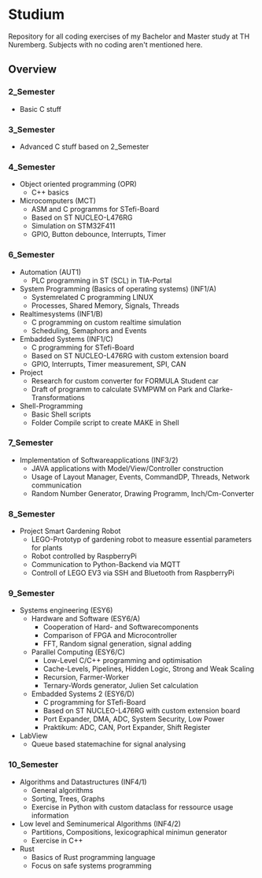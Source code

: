 # Studium

Repository for all coding exercises of my Bachelor and Master study at TH Nuremberg.
Subjects with no coding aren't mentioned here.

## Overview

### 2_Semester
- Basic C stuff

### 3_Semester
- Advanced C stuff based on 2_Semester

### 4_Semester
- Object oriented programming (OPR)
  - C++ basics
- Microcomputers (MCT)
  - ASM and C programms for STefi-Board
  - Based on ST NUCLEO-L476RG
  - Simulation on STM32F411
  - GPIO, Button debounce, Interrupts, Timer

### 6_Semester
- Automation (AUT1)
  - PLC programming in ST (SCL) in TIA-Portal
- System Programming (Basics of operating systems) (INF1/A)
  - Systemrelated C programming LINUX
  - Processes, Shared Memory, Signals, Threads
- Realtimesystems (INF1/B)
  - C programming on custom realtime simulation
  - Scheduling, Semaphors and Events
- Embadded Systems (INF1/C)
  - C programming for STefi-Board
  - Based on ST NUCLEO-L476RG with custom extension board
  - GPIO, Interrupts, Timer measurement, SPI, CAN
- Project
  - Research for custom converter for FORMULA Student car
  - Draft of programm to calculate SVMPWM on Park and Clarke-Transformations
- Shell-Programming
  - Basic Shell scripts
  - Folder Compile script to create MAKE in Shell

 ### 7_Semester
 - Implementation of Softwareapplications (INF3/2)
   - JAVA applications with Model/View/Controller construction
   - Usage of Layout Manager, Events, CommandDP, Threads, Network communication
   - Random Number Generator, Drawing Programm, Inch/Cm-Converter
  
### 8_Semester
- Project Smart Gardening Robot
  - LEGO-Prototyp of gardening robot to measure essential parameters for plants
  - Robot controlled by RaspberryPi
  - Communication to Python-Backend via MQTT
  - Controll of LEGO EV3 via SSH and Bluetooth from RaspberryPi
  
### 9_Semester
- Systems engineering (ESY6)
  - Hardware and Software (ESY6/A)
    - Cooperation of Hard- and Softwarecomponents
    - Comparison of FPGA and Microcontroller
    - FFT, Random signal generation, signal adding
  - Parallel Computing (ESY6/C)
    - Low-Level C/C++ programming and optimisation   
    - Cache-Levels, Pipelines, Hidden Logic, Strong and Weak Scaling
    - Recursion, Farmer-Worker 
    - Ternary-Words generator, Julien Set calculation
  - Embadded Systems 2 (ESY6/D)
    - C programming for STefi-Board
    - Based on ST NUCLEO-L476RG with custom extension board
    - Port Expander, DMA, ADC, System Security, Low Power
    - Praktikum: ADC, CAN, Port Expander, Shift Register
- LabView
  - Queue based statemachine for signal analysing
 
### 10_Semester
- Algorithms and Datastructures (INF4/1)
  - General algorithms
  - Sorting, Trees, Graphs
  - Exercise in Python with custom dataclass for ressource usage information
- Low level and Seminumerical Algorithms (INF4/2)
  - Partitions, Compositions, lexicographical minimun generator
  - Exercise in C++
- Rust
  - Basics of Rust programming language
  - Focus on safe systems programming
